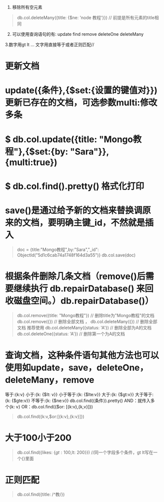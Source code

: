 1. 移除所有空元素
> db.col.deleteMany({title: {$ne: 'node 教程'}})  // 前提是所有元素的title相同

2. 可以使用查询语句的有: update find remove deleteOne deleteMany

3.数字用gt lt ... 文字用直接等于或者正则匹配//

# 更新文档
# update({条件},{$set:{设置的键值对}})更新已存在的文档，可选参数multi:修改多条
# $ db.col.update({title: "Mongo教程"},{$set:{by: "Sara"}},{multi:true})
# $ db.col.find().pretty() 格式化打印

# save()是通过给予新的文档来替换调原来的文档，要明确主键_id，不然就是插入
> doc = {title:"Mongo教程",by:"Sara","_id": ObjectId("5d1c6cab74a1748f164d3a55")}
> db.col.save(doc)

# 根据条件删除几条文档（remove()后需要继续执行 db.repairDatabase() 来回收磁盘空间。）db.repairDatabase()）
> db.col.remove({title: "Mongo教程"}) // 删除title为"Mongo教程"的文档
> db.col.remove({}) // 删除全部文档 ，
> db.col.deleteMany({}) // 删除全部文档 推荐使用
> db.col.deleteMany({status: 'A'}) // 删除全部为A的文档
> db.col.deleteOne({status: 'A'}) // 删除第一个为A的文档

# 查询文档，这种条件语句其他方法也可以使用如update，save，deleteOne，deleteMany，remove
等于:{k:v}
小于:{k: {$lt: v}}
小于等于:{k: {$lte:v}}
大于:{k: {$gt:v}}
大于等于: {k: {$gte:v}}
不等于:{k: {$ne:v}}
db.col.find({条件}).pretty()
AND：就传入多个{k: v}
OR：db.col.find({$or: [{k:v},{k,v}]})
> db.col.find({k:v,$or:[{k:v},{k:v}]})

# 大于100小于200
> db.col.find({likes: {$gt: 100,$lt: 200}}) //同一个字段多个条件，gt lt写在一个{}里面

# 正则匹配
> db.col.find({title: /^教/})





